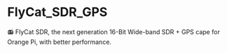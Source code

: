 # FlyCat_SDR_GPS

📻 FlyCat SDR, the next generation 16-Bit Wide-band SDR + GPS cape for Orange Pi, with better performance.
